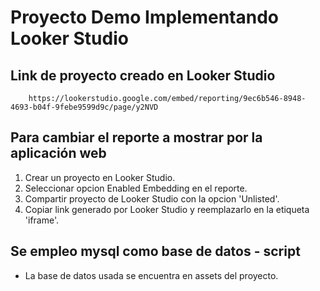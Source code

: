 # Proyecto Demo Implementando Looker Studio

## Link de proyecto creado en Looker Studio

```
    https://lookerstudio.google.com/embed/reporting/9ec6b546-8948-4693-b04f-9febe9599d9c/page/y2NVD 
```

## Para cambiar el reporte a mostrar por la aplicación web

1. Crear un proyecto en Looker Studio.
2. Seleccionar opcion Enabled Embedding en el reporte.
2. Compartir proyecto de Looker Studio con la opcion 'Unlisted'.
3. Copiar link generado por Looker Studio y reemplazarlo en la etiqueta 'iframe'.


## Se empleo mysql como base de datos - script

- La base de datos usada se encuentra en assets del proyecto.
